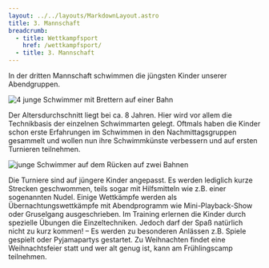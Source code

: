 ```yaml
---
layout: ../../layouts/MarkdownLayout.astro
title: 3. Mannschaft
breadcrumb:
  - title: Wettkampfsport
    href: /wettkampfsport/
  - title: 3. Mannschaft
---
```


In der dritten Mannschaft schwimmen die jüngsten Kinder unserer Abendgruppen.

![4 junge Schwimmer mit Brettern auf einer Bahn](/images/uploads/wettkampfsport/3.mannschaft-1_400x324.jpg)

Der Altersdurchschnitt liegt bei ca. 8 Jahren.
Hier wird vor allem die Technikbasis der einzelnen Schwimmarten gelegt.
Oftmals haben die Kinder schon erste Erfahrungen im Schwimmen in den Nachmittagsgruppen gesammelt und wollen nun ihre Schwimmkünste verbessern und auf ersten Turnieren teilnehmen.

![junge Schwimmer auf dem Rücken auf zwei Bahnen](/images/uploads/wettkampfsport/3.mannschaft-2_400x238.jpg)

Die Turniere sind auf jüngere Kinder angepasst. Es werden lediglich kurze Strecken geschwommen, teils sogar mit Hilfsmitteln wie z.B. einer sogenannten Nudel. Einige Wettkämpfe werden als Übernachtungswettkämpfe mit Abendprogramm wie Mini-Playback-Show oder Gruselgang ausgeschrieben.
Im Training erlernen die Kinder durch spezielle Übungen die Einzeltechniken.
Jedoch darf der Spaß natürlich nicht zu kurz kommen! – Es werden zu besonderen Anlässen z.B. Spiele gespielt oder Pyjamapartys gestartet. Zu Weihnachten findet eine Weihnachtsfeier statt und wer alt genug ist, kann am Frühlingscamp teilnehmen.
